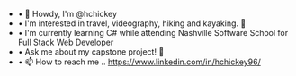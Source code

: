 - • 👋 Howdy, I'm @hchickey
- • I'm interested in travel, videography, hiking and kayaking. 🎥 
- • I'm currently learning C# while attending Nashville Software School for Full Stack Web Developer
- • Ask me about my capstone project! 🍧
- • 📫 How to reach me .. https://www.linkedin.com/in/hchickey96/





